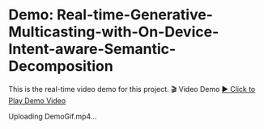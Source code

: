 # Demo: Real-time-Generative-Multicasting-with-On-Device-Intent-aware-Semantic-Decomposition
This is the real-time video demo for this project.
🎬 Video Demo
[▶️ Click to Play Demo Video](https://github.com/Xinkai-Liu/Demo-Real-time-Intent-aware-Semantic-Multicast/releases/download/demo_video/Github.Demo.Video.v1.mp4)


Uploading DemoGif.mp4…

